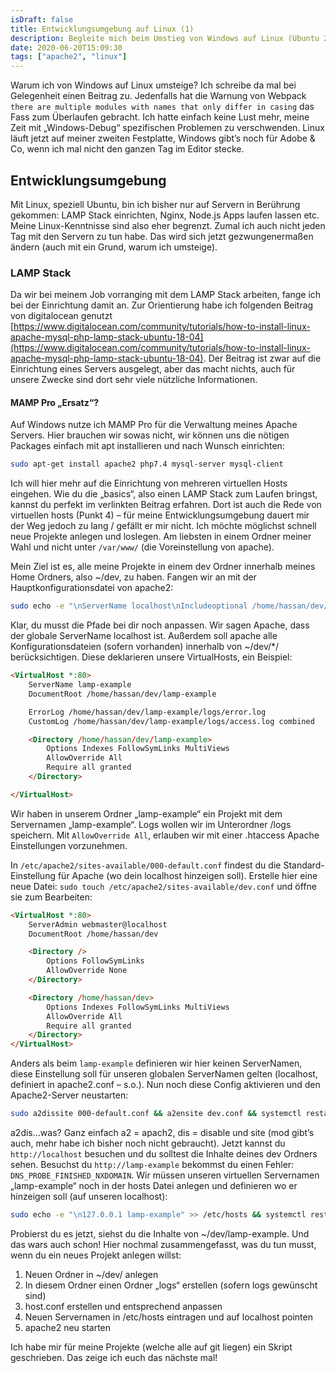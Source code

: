 ```yaml
---
isDraft: false
title: Entwicklungsumgebung auf Linux (1)
description: Begleite mich beim Umstieg von Windows auf Linux (Ubuntu 20.04) &#8211; Part 1
date: 2020-06-20T15:09:30
tags: ["apache2", "linux"]
---
```


Warum ich von Windows auf Linux umsteige? Ich schreibe da mal bei Gelegenheit einen Beitrag zu. Jedenfalls hat die Warnung von Webpack `there are multiple modules with names that only differ in casing` das Fass zum Überlaufen gebracht. Ich hatte einfach keine Lust mehr, meine Zeit mit „Windows-Debug“ spezifischen Problemen zu verschwenden. Linux läuft jetzt auf meiner zweiten Festplatte, Windows gibt’s noch für Adobe & Co, wenn ich mal nicht den ganzen Tag im Editor stecke.

## Entwicklungsumgebung

Mit Linux, speziell Ubuntu, bin ich bisher nur auf Servern in Berührung gekommen: LAMP Stack einrichten, Nginx, Node.js Apps laufen lassen etc. Meine Linux-Kenntnisse sind also eher begrenzt. Zumal ich auch nicht jeden Tag mit den Servern zu tun habe. Das wird sich jetzt gezwungenermaßen ändern (auch mit ein Grund, warum ich umsteige).

### LAMP Stack

Da wir bei meinem Job vorranging mit dem LAMP Stack arbeiten, fange ich bei der Einrichtung damit an. Zur Orientierung habe ich folgenden Beitrag von digitalocean genutzt [https://www.digitalocean.com/community/tutorials/how-to-install-linux-apache-mysql-php-lamp-stack-ubuntu-18-04](https://www.digitalocean.com/community/tutorials/how-to-install-linux-apache-mysql-php-lamp-stack-ubuntu-18-04). Der Beitrag ist zwar auf die Einrichtung eines Servers ausgelegt, aber das macht nichts, auch für unsere Zwecke sind dort sehr viele nützliche Informationen.

#### MAMP Pro „Ersatz“?

Auf Windows nutze ich MAMP Pro für die Verwaltung meines Apache Servers. Hier brauchen wir sowas nicht, wir können uns die nötigen Packages einfach mit apt installieren und nach Wunsch einrichten:

```bash
sudo apt-get install apache2 php7.4 mysql-server mysql-client
```

Ich will hier mehr auf die Einrichtung von mehreren virtuellen Hosts eingehen. Wie du die „basics“, also einen LAMP Stack zum Laufen bringst, kannst du perfekt im verlinkten Beitrag erfahren. Dort ist auch die Rede von virtuellen hosts (Punkt 4) – für meine Entwicklungsumgebung dauert mir der Weg jedoch zu lang / gefällt er mir nicht. Ich möchte möglichst schnell neue Projekte anlegen und loslegen. Am liebsten in einem Ordner meiner Wahl und nicht unter `/var/www/` (die Voreinstellung von apache).

Mein Ziel ist es, alle meine Projekte in einem dev Ordner innerhalb meines Home Ordners, also ~/dev, zu haben. Fangen wir an mit der Hauptkonfigurationsdatei von apache2:

```bash
sudo echo -e "\nServerName localhost\nIncludeoptional /home/hassan/dev/*/host.conf" >> /etc/apache2/apache2.conf
```

Klar, du musst die Pfade bei dir noch anpassen. Wir sagen Apache, dass der globale ServerName localhost ist. Außerdem soll apache alle Konfigurationsdateien (sofern vorhanden) innerhalb von ~/dev/\*/ berücksichtigen. Diese deklarieren unsere VirtualHosts, ein Beispiel:

```html
<VirtualHost *:80>
    ServerName lamp-example
    DocumentRoot /home/hassan/dev/lamp-example

    ErrorLog /home/hassan/dev/lamp-example/logs/error.log
	CustomLog /home/hassan/dev/lamp-example/logs/access.log combined

    <Directory /home/hassan/dev/lamp-example>
        Options Indexes FollowSymLinks MultiViews
        AllowOverride All
        Require all granted
    </Directory>

</VirtualHost>
```

Wir haben in unserem Ordner „lamp-example“ ein Projekt mit dem Servernamen „lamp-example“. Logs wollen wir im Unterordner /logs speichern. Mit `AllowOverride All`, erlauben wir mit einer .htaccess Apache Einstellungen vorzunehmen.

In `/etc/apache2/sites-available/000-default.conf` findest du die Standard-Einstellung für Apache (wo dein localhost hinzeigen soll). Erstelle hier eine neue Datei: `sudo touch /etc/apache2/sites-available/dev.conf` und öffne sie zum Bearbeiten:

```html
<VirtualHost *:80>
    ServerAdmin webmaster@localhost
    DocumentRoot /home/hassan/dev

    <Directory />
        Options FollowSymLinks
        AllowOverride None
    </Directory>

    <Directory /home/hassan/dev>
        Options Indexes FollowSymLinks MultiViews
        AllowOverride All
        Require all granted
    </Directory>
</VirtualHost>

```

Anders als beim `lamp-example` definieren wir hier keinen ServerNamen, diese Einstellung soll für unseren globalen ServerNamen gelten (localhost, definiert in apache2.conf – s.o.). Nun noch diese Config aktivieren und den Apache2-Server neustarten:

```bash
sudo a2dissite 000-default.conf && a2ensite dev.conf && systemctl restart apache2
```

a2dis…was? Ganz einfach a2 = apach2, dis = disable und site (mod gibt’s auch, mehr habe ich bisher noch nicht gebraucht). Jetzt kannst du `http://localhost` besuchen und du solltest die Inhalte deines dev Ordners sehen. Besuchst du `http://lamp-example` bekommst du einen Fehler: `DNS_PROBE_FINISHED_NXDOMAIN`. Wir müssen unseren virtuellen Servernamen „lamp-example“ noch in der hosts Datei anlegen und definieren wo er hinzeigen soll (auf unseren localhost):

```bash
sudo echo -e "\n127.0.0.1 lamp-example" >> /etc/hosts && systemctl restart apache2
```

Probierst du es jetzt, siehst du die Inhalte von ~/dev/lamp-example. Und das wars auch schon! Hier nochmal zusammengefasst, was du tun musst, wenn du ein neues Projekt anlegen willst:

1.  Neuen Ordner in ~/dev/ anlegen
2.  In diesem Ordner einen Ordner „logs“ erstellen (sofern logs gewünscht sind)
3.  host.conf erstellen und entsprechend anpassen
4.  Neuen Servernamen in /etc/hosts eintragen und auf localhost pointen
5.  apache2 neu starten

Ich habe mir für meine Projekte (welche alle auf git liegen) ein Skript geschrieben. Das zeige ich euch das nächste mal!

